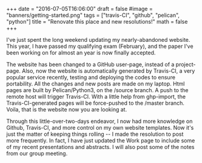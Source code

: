+++
date = "2016-07-05T16:06:00"
draft = false
#image = "banners/getting-started.png"
tags = ["travis-CI", "github", "pelican", "python"]
title = "Renovate this place and new resolutions!"
math = false
+++

I've just spent the long weekend updating my nearly-abandoned website. This year, I have passed my qualifying exam (February), and the paper I've been working on for almost an year is now finally accepted. 

The website has been changed to a GitHub user-page, instead of a project-page. Also, now the website is automatically generated by Travis-CI, a very popular service recently, testing and deploying the codes to ensure portability. All the changes and new posts are made on my laptop. Html pages are built by Pelican/Python3, on the /source branch. A push to the remote host will trigger Travis-CI. With a little help from ghp-import, the Travis-CI-generated pages will be force-pushed to the /master branch. Voila, that is the website now you are looking at.

Through this little-over-two-days endeavor, I now had more knowledge on Github, Travis-CI, and more control on my own website templates. Now it's just the matter of keeping things rolling -- I made the resolution to post more frequently. In fact, I have just updated the Work page to include some of my recent presentations and abstracts. I will also post some of the notes from our group meeting. 



